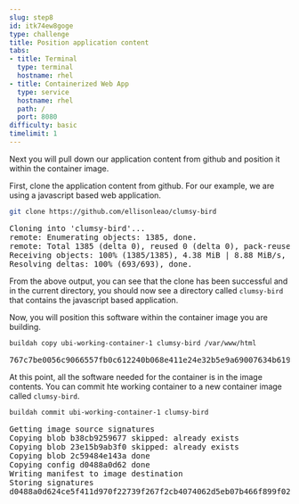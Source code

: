 ```yaml
---
slug: step8
id: itk74ew8goge
type: challenge
title: Position application content
tabs:
- title: Terminal
  type: terminal
  hostname: rhel
- title: Containerized Web App
  type: service
  hostname: rhel
  path: /
  port: 8080
difficulty: basic
timelimit: 1
---
```

Next you will pull down our application content from github and position it within the container image.


First, clone the application content from github.  For our example, we are using a javascript based web application.
```bash
git clone https://github.com/ellisonleao/clumsy-bird
```

<pre class="file">
Cloning into 'clumsy-bird'...
remote: Enumerating objects: 1385, done.
remote: Total 1385 (delta 0), reused 0 (delta 0), pack-reused 1385
Receiving objects: 100% (1385/1385), 4.38 MiB | 8.88 MiB/s, done.
Resolving deltas: 100% (693/693), done.
</pre>

From the above output, you can see that the clone has been successful and in the current directory, you should now see a directory called `clumsy-bird` that contains the javascript based application.

Now, you will position this software within the container image you are building.
```bash
buildah copy ubi-working-container-1 clumsy-bird /var/www/html
```

<pre class="file">
767c7be0056c9066557fb0c612240b068e411e24e32b5e9a69007634b6191354
</pre>

At this point, all the software needed for the container is in the image contents.  You can commit hte working container to a new container image called `clumsy-bird`.

```bash
buildah commit ubi-working-container-1 clumsy-bird
```

<pre class="file">
Getting image source signatures
Copying blob b38cb9259677 skipped: already exists
Copying blob 23e15b9ab3f0 skipped: already exists
Copying blob 2c59484e143a done
Copying config d0488a0d62 done
Writing manifest to image destination
Storing signatures
d0488a0d624ce5f411d970f22739f267f2cb4074062d5eb07b466f899f02fc86
</pre>
